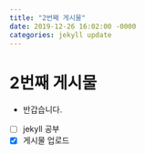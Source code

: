 ```yaml
---
title: "2번째 게시물"
date: 2019-12-26 16:02:00 -0000
categories: jekyll update
---
```


# 2번째 게시물
* 반갑습니다.
* [ ] jekyll 공부
* [x] 게시물 업로드
